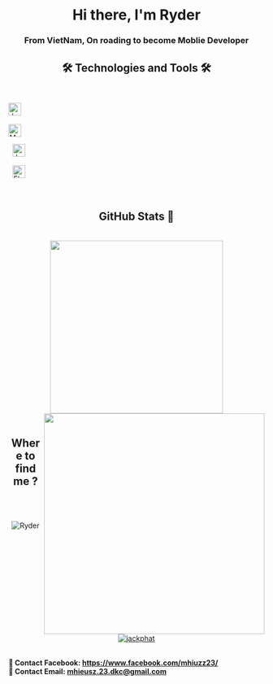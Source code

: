 
<h1 align="center">Hi there, I'm Ryder</h1>
<h3 align="center">From VietNam, On roading to become Moblie Developer</h3>

<h2 align="center">🛠 Technologies and Tools 🛠</h2>
<br>

<span><img src="https://img.shields.io/badge/JavaScript-F7DF1E?style=for-the-badge&logo=javascript&logoColor=black" alt="JavaScript logo" title="JavaScript" height="25" /></span>
&nbsp;

<span><img src="https://img.shields.io/badge/MySQL-00000F?style=for-the-badge&logo=mysql&logoColor=white" alt="MySQL logo" title="mysql" height="25" /></span>

&nbsp;
<span><img src="https://img.shields.io/badge/Java-ED8B00?style=for-the-badge&logo=openjdk&logoColor=white" alt="Java logo" title="Java" height="25" /></span>

&nbsp;
<span><img src="https://img.shields.io/badge/Flutter-02569B?style=for-the-badge&logo=flutter&logoColor=white" alt="Flutter logo" title="flutter" height="25" /></span>
&nbsp;

<br>
<h2 align="center">GitHub Stats 🐧 </h2>

<br>
<div align=center>
  <a href="#" title="Ryder">
    <img width="340" align="center" src="https://github-readme-stats.vercel.app/api/top-langs/?username=CamenRyder&layout=compact&theme=dracula&border_color=61dafb&hide_border=true" />
  </a>
  <a href="#" title="CamenRyder">
    <img align="right" width="434" src="https://github-readme-stats.vercel.app/api?username=CamenRyder&show_icons=true&theme=dracula&border_color=61dafb&hide_border=true" />
  </a>
</div>

<br>
<h2 align="center"> Where to find me ?</h2>

<br>
<br>

<p align="center"> <img src="https://komarev.com/ghpvc/?username=CamenRyder&label=Profile%20views&color=0e75b6&style=flat" alt="Ryder" /> </p>

<p align="center"> <a href="https://github.com/ryo-ma/github-profile-trophy"><img src="https://github-profile-trophy.vercel.app/?username=CamenRyder&theme=onedark" alt="jackphat" /></a> </p>

<p>
  <br>
  <strong>🔗 Contact Facebook: <a href="https://www.facebook.com/mhiuzz23/" target="_blank">https://www.facebook.com/mhiuzz23/</a></strong>
  <br>
  <strong>📧 Contact Email: <a href="mailto:mhieusz.23.dkc@gmail.com" target="_top">mhieusz.23.dkc@gmail.com</a></strong>
</p>
